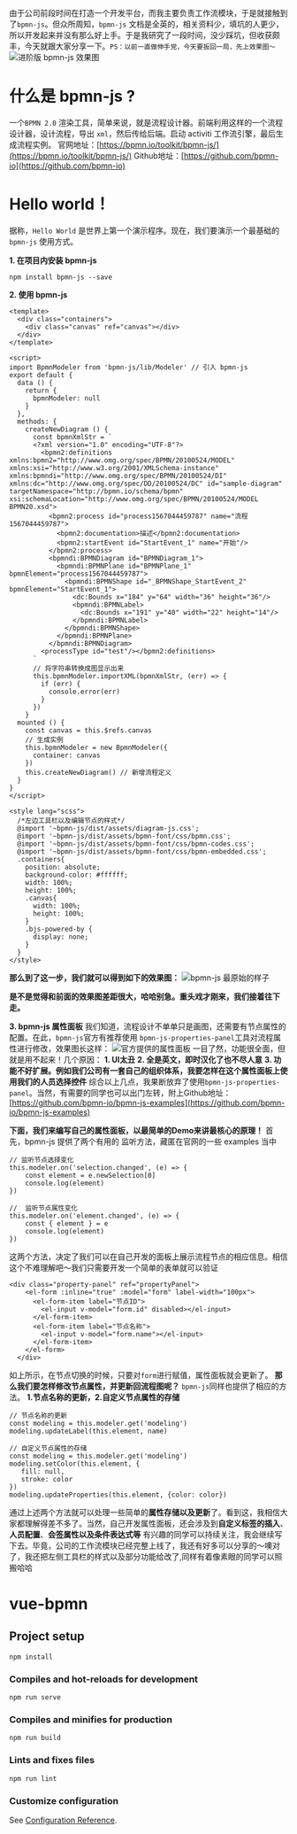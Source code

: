 由于公司前段时间在打造一个开发平台，而我主要负责工作流模块，于是就接触到了`bpmn-js`。但众所周知，`bpmn-js` 文档是全英的，相关资料少，填坑的人更少，所以开发起来并没有那么好上手。于是我研究了一段时间，没少踩坑，但收获颇丰，今天就跟大家分享一下。`PS：以前一直做伸手党，今天要扳回一局，先上效果图～`
![进阶版 bpmn-js 效果图](..assets/效果图（进阶一）.jpg)

# 什么是 bpmn-js ?
一个`BPMN 2.0` 渲染工具，简单来说，就是流程设计器。前端利用这样的一个流程设计器，设计流程，导出 `xml`，然后传给后端。启动 activiti 工作流引擎，最后生成流程实例。
官网地址：[https://bpmn.io/toolkit/bpmn-js/](https://bpmn.io/toolkit/bpmn-js/)
Github地址：[https://github.com/bpmn-io](https://github.com/bpmn-io)
# Hello world！
据称，`Hello World` 是世界上第一个演示程序。现在，我们要演示一个最基础的 `bpmn-js` 使用方式。

**1. 在项目内安装 bpmn-js**
```
npm install bpmn-js --save
```
**2. 使用 bpmn-js**
```
<template>
  <div class="containers">
    <div class="canvas" ref="canvas"></div>
  </div>
</template>
```
```
<script>
import BpmnModeler from 'bpmn-js/lib/Modeler' // 引入 bpmn-js
export default {
  data () {
    return {
      bpmnModeler: null
    }
  },
  methods: {
    createNewDiagram () {
      const bpmnXmlStr = `
      <?xml version="1.0" encoding="UTF-8"?>
        <bpmn2:definitions xmlns:bpmn2="http://www.omg.org/spec/BPMN/20100524/MODEL" xmlns:xsi="http://www.w3.org/2001/XMLSchema-instance" xmlns:bpmndi="http://www.omg.org/spec/BPMN/20100524/DI" xmlns:dc="http://www.omg.org/spec/DD/20100524/DC" id="sample-diagram" targetNamespace="http://bpmn.io/schema/bpmn" xsi:schemaLocation="http://www.omg.org/spec/BPMN/20100524/MODEL BPMN20.xsd">
          <bpmn2:process id="process1567044459787" name="流程1567044459787">
            <bpmn2:documentation>描述</bpmn2:documentation>
            <bpmn2:startEvent id="StartEvent_1" name="开始"/>
          </bpmn2:process>
          <bpmndi:BPMNDiagram id="BPMNDiagram_1">
            <bpmndi:BPMNPlane id="BPMNPlane_1" bpmnElement="process1567044459787">
              <bpmndi:BPMNShape id="_BPMNShape_StartEvent_2" bpmnElement="StartEvent_1">
                <dc:Bounds x="184" y="64" width="36" height="36"/>
                <bpmndi:BPMNLabel>
                  <dc:Bounds x="191" y="40" width="22" height="14"/>
                </bpmndi:BPMNLabel>
              </bpmndi:BPMNShape>
            </bpmndi:BPMNPlane>
          </bpmndi:BPMNDiagram>
        <processType id="test"/></bpmn2:definitions>
      `
      // 将字符串转换成图显示出来
      this.bpmnModeler.importXML(bpmnXmlStr, (err) => {
        if (err) {
          console.error(err)
        }
      })
    }
  mounted () {
    const canvas = this.$refs.canvas
    // 生成实例
    this.bpmnModeler = new BpmnModeler({
      container: canvas
    })
    this.createNewDiagram() // 新增流程定义
  }
}
</script>

```
```
<style lang="scss">
  /*左边工具栏以及编辑节点的样式*/
  @import '~bpmn-js/dist/assets/diagram-js.css';
  @import '~bpmn-js/dist/assets/bpmn-font/css/bpmn.css';
  @import '~bpmn-js/dist/assets/bpmn-font/css/bpmn-codes.css';
  @import '~bpmn-js/dist/assets/bpmn-font/css/bpmn-embedded.css';
  .containers{
    position: absolute;
    background-color: #ffffff;
    width: 100%;
    height: 100%;
    .canvas{
      width: 100%;
      height: 100%;
    }
    .bjs-powered-by {
      display: none;
    }
  }
</style>
```
**那么到了这一步，我们就可以得到如下的效果图：**
![ bpmn-js 最原始的样子](https://upload-images.jianshu.io/upload_images/6344130-72bf01d39c8ae29c.jpg?imageMogr2/auto-orient/strip%7CimageView2/2/w/1240)

**是不是觉得和前面的效果图差距很大，哈哈别急。重头戏才刚来，我们接着往下走。**

**3. bpmn-js 属性面板**
我们知道，流程设计不单单只是画图，还需要有节点属性的配置。在此，`bpmn-js`官方有推荐使用 `bpmn-js-properties-panel`工具对流程属性进行修改，效果图长这样：
![官方提供的属性面板](https://upload-images.jianshu.io/upload_images/6344130-70bfa05bef415532.jpg?imageMogr2/auto-orient/strip%7CimageView2/2/w/1240)
一目了然，功能很全面，但就是用不起来！几个原因：
**1. UI太丑**
**2. 全是英文，即时汉化了也不尽人意**
**3. 功能不好扩展。例如我们公司有一套自己的组织体系，我要怎样在这个属性面板上使用我们的人员选择控件**
综合以上几点，我果断放弃了使用`bpmn-js-properties-panel`。当然，有需要的同学也可以出门左转，附上Github地址：[https://github.com/bpmn-io/bpmn-js-examples](https://github.com/bpmn-io/bpmn-js-examples)

**下面，我们来编写自己的属性面板，以最简单的Demo来讲最核心的原理！**
首先，bpmn-js 提供了两个有用的 监听方法，藏匿在官网的一些 examples 当中
```
// 监听节点选择变化
this.modeler.on('selection.changed', (e) => {
    const element = e.newSelection[0]
    console.log(element) 
})
```
```
//  监听节点属性变化
this.modeler.on('element.changed', (e) => {
    const { element } = e
    console.log(element) 
})
```
这两个方法，决定了我们可以在自己开发的面板上展示流程节点的相应信息。相信这个不难理解吧～我们只需要开发一个简单的表单就可以验证
```
<div class="property-panel" ref="propertyPanel">
    <el-form :inline="true" :model="form" label-width="100px">
      <el-form-item label="节点ID">
        <el-input v-model="form.id" disabled></el-input>
      </el-form-item>
      <el-form-item label="节点名称">
        <el-input v-model="form.name"></el-input>
      </el-form-item>
    </el-form>
  </div>
```
如上所示，在节点切换的时候，只要对`form`进行赋值，属性面板就会更新了。
**那么我们要怎样修改节点属性，并更新回流程图呢？**
`bpmn-js`同样也提供了相应的方法。
**1.节点名称的更新，2.自定义节点属性的存储**
```
// 节点名称的更新
const modeling = this.modeler.get('modeling')
modeling.updateLabel(this.element, name)
```
```
// 自定义节点属性的存储
const modeling = this.modeler.get('modeling')
modeling.setColor(this.element, {
   fill: null,
   stroke: color
})
modeling.updateProperties(this.element, {color: color})
```
通过上述两个方法就可以处理一些简单的**属性存储以及更新**了。看到这，我相信大家都理解得差不多了。当然，自己开发属性面板，还会涉及到**自定义标签的插入**、**人员配置**、**会签属性以及条件表达式等**
有兴趣的同学可以持续关注，我会继续写下去。毕竟，公司的工作流模块已经完整上线了，我还有好多可以分享的～噢对了，我还把左侧工具栏的样式以及部分功能给改了,同样有着像素眼的同学可以照搬哈哈


# vue-bpmn

## Project setup
```
npm install
```

### Compiles and hot-reloads for development
```
npm run serve
```

### Compiles and minifies for production
```
npm run build
```

### Lints and fixes files
```
npm run lint
```

### Customize configuration
See [Configuration Reference](https://cli.vuejs.org/config/).

